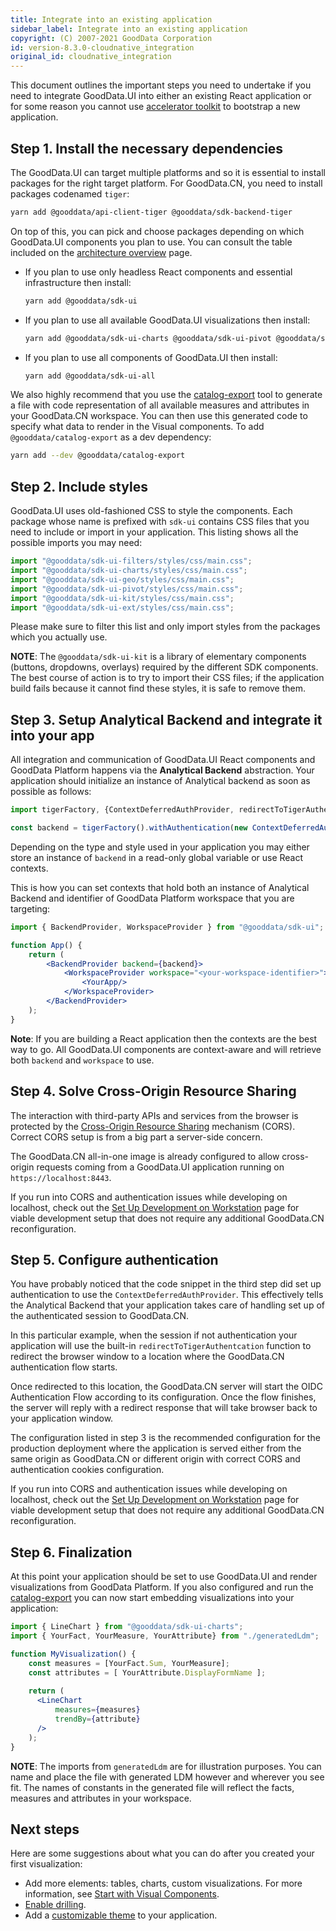 ```yaml
---
title: Integrate into an existing application
sidebar_label: Integrate into an existing application
copyright: (C) 2007-2021 GoodData Corporation
id: version-8.3.0-cloudnative_integration
original_id: cloudnative_integration
---
```


This document outlines the important steps you need to undertake if you need to integrate GoodData.UI into either an existing
React application or for some reason you cannot use [accelerator toolkit](02_start__using_boilerplate.md) to bootstrap a new application.

## Step 1. Install the necessary dependencies

The GoodData.UI can target multiple platforms and so it is essential to install packages for the right target platform. For
GoodData.CN, you need to install packages codenamed `tiger`:

```bash
yarn add @gooddata/api-client-tiger @gooddata/sdk-backend-tiger 
```

On top of this, you can pick and choose packages depending on which GoodData.UI components you plan to use. You can consult the table included on the [architecture overview](01_intro__framework_overview.md)
page.

-  If you plan to use only headless React components and essential infrastructure then install:

   ```bash
   yarn add @gooddata/sdk-ui
   ```

-  If you plan to use all available GoodData.UI visualizations then install:

   ```bash
   yarn add @gooddata/sdk-ui-charts @gooddata/sdk-ui-pivot @gooddata/sdk-ui-geo @gooddata/sdk-ui-ext
   ```

-  If you plan to use all components of GoodData.UI then install:

   ```bash
   yarn add @gooddata/sdk-ui-all
   ```

We also highly recommend that you use the [catalog-export](02_start__catalog_export.md) tool to generate a file with
code representation of all available measures and attributes in your GoodData.CN workspace. You can then use this
generated code to specify what data to render in the Visual components. To add `@gooddata/catalog-export` as a dev dependency:

```bash
yarn add --dev @gooddata/catalog-export
```


## Step 2. Include styles

GoodData.UI uses old-fashioned CSS to style the components. Each package whose name is prefixed with `sdk-ui` contains
CSS files that you need to include or import in your application. This listing shows all the possible imports you
may need:

```jsx
import "@gooddata/sdk-ui-filters/styles/css/main.css";
import "@gooddata/sdk-ui-charts/styles/css/main.css";
import "@gooddata/sdk-ui-geo/styles/css/main.css";
import "@gooddata/sdk-ui-pivot/styles/css/main.css";
import "@gooddata/sdk-ui-kit/styles/css/main.css";
import "@gooddata/sdk-ui-ext/styles/css/main.css";
```

Please make sure to filter this list and only import styles from the packages which you actually use.

**NOTE**: The `@gooddata/sdk-ui-kit` is a library of elementary components (buttons, dropdowns, overlays)
required by the different SDK components. The best course of action is to try to import their CSS files; if the application build fails because
it cannot find these styles, it is safe to remove them.

## Step 3. Setup Analytical Backend and integrate it into your app

All integration and communication of GoodData.UI React components and GoodData Platform happens via the **Analytical Backend** abstraction.
Your application should initialize an instance of Analytical backend as soon as possible as follows:

```javascript
import tigerFactory, {ContextDeferredAuthProvider, redirectToTigerAuthentication} from "@gooddata/sdk-backend-tiger";

const backend = tigerFactory().withAuthentication(new ContextDeferredAuthProvider(redirectToTigerAuthentication));
```

Depending on the type and style used in your application you may either store an instance of `backend` in a read-only global
variable or use React contexts.

This is how you can set contexts that hold both an instance of Analytical Backend and identifier of GoodData Platform workspace
that you are targeting:

```jsx
import { BackendProvider, WorkspaceProvider } from "@gooddata/sdk-ui";

function App() {
    return (
        <BackendProvider backend={backend}>
            <WorkspaceProvider workspace="<your-workspace-identifier>">
                <YourApp/>
            </WorkspaceProvider>
        </BackendProvider>
    );
}
```

**Note**: If you are building a React application then the contexts are the best way to go. All GoodData.UI components
are context-aware and will retrieve both `backend` and `workspace` to use.

## Step 4. Solve Cross-Origin Resource Sharing

The interaction with third-party APIs and services from the browser is protected by the [Cross-Origin Resource Sharing](https://developer.mozilla.org/en-US/docs/Web/HTTP/CORS)
mechanism (CORS). Correct CORS setup is from a big part a server-side concern.

The GoodData.CN all-in-one image is already configured to allow cross-origin requests coming from a GoodData.UI
application running on `https://localhost:8443`.

If you run into CORS and authentication issues while developing on localhost, check out the [Set Up Development on Workstation](06_cloudnative__local_dev.md)
page for viable development setup that does not require any additional GoodData.CN reconfiguration.

## Step 5. Configure authentication

You have probably noticed that the code snippet in the third step did set up authentication to use the `ContextDeferredAuthProvider`.
This effectively tells the Analytical Backend that your application takes care of handling set up of the authenticated session to GoodData.CN.

In this particular example, when the session if not authentication your application will use the built-in `redirectToTigerAuthentcation` function
to redirect the browser window to a location where the GoodData.CN authentication flow starts.

Once redirected to this location, the GoodData.CN server will start the OIDC Authentication Flow according to its
configuration. Once the flow finishes, the server will reply with a redirect response that will take browser back to your application window.

The configuration listed in step 3 is the recommended configuration for the production deployment where the application is
served either from the same origin as GoodData.CN or different origin with correct CORS and authentication cookies configuration.

If you run into CORS and authentication issues while developing on localhost, check out the [Set Up Development on Workstation](06_cloudnative__local_dev.md)
page for viable development setup that does not require any additional GoodData.CN reconfiguration.

## Step 6. Finalization

At this point your application should be set to use GoodData.UI and render visualizations from GoodData Platform. If you
also configured and run the [catalog-export](02_start__catalog_export.md) you can now start embedding visualizations
into your application:

```jsx
import { LineChart } from "@gooddata/sdk-ui-charts";
import { YourFact, YourMeasure, YourAttribute} from "./generatedLdm";

function MyVisualization() {
    const measures = [YourFact.Sum, YourMeasure];
    const attributes = [ YourAttribute.DisplayFormName ];
    
    return (
      <LineChart
          measures={measures}
          trendBy={attribute}
      />
    );
}
```

**NOTE**: The imports from `generatedLdm` are for illustration purposes. You can name and place the file with generated
LDM however and wherever you see fit. The names of constants in the generated file will reflect the facts, measures and
attributes in your workspace.

## Next steps

Here are some suggestions about what you can do after you created your first visualization:

* Add more elements: tables, charts, custom visualizations. For more information, see [Start with Visual Components](10_vis__start_with_visual_components.md).
* [Enable drilling](15_props__drillable_item.md).
* Add a [customizable theme](10_vis__theme_provider.md) to your application.

